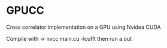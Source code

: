 GPUCC
=====

Cross correlator implementation on a GPU using Nvidea CUDA

Compile with -> nvcc main.cu -lcufft
then run a.out
